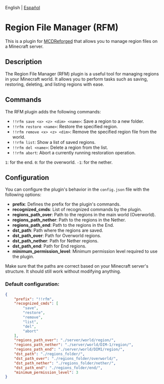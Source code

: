 English | [Español](README-es.md)
# Region File Manager (RFM)

This is a plugin for [MCDReforged](https://github.com/Fallen-Breath/MCDReforged) that allows you to manage region files on a Minecraft server.

## Description

The Region File Manager (RFM) plugin is a useful tool for managing regions in your Minecraft world. It allows you to perform tasks such as saving, restoring, deleting, and listing regions with ease.

## Commands

The RFM plugin adds the following commands:

- `!!rfm save <x> <z> <dim> <name>`: Save a region to a new folder.
- `!!rfm restore <name>`: Restore the specified region.
- `!!rfm remove <x> <z> <dim>`: Remove the specified region file from the world.
- `!!rfm list`: Show a list of saved regions.
- `!!rfm del <name>`: Delete a region from the list.
- `!!rfm abort`: Abort a currently running restoration operation.

`1`: for the end.
`0`: for the overworld.
`-1`: for the nether.

## Configuration

You can configure the plugin's behavior in the `config.json` file with the following options:

- **prefix**: Defines the prefix for the plugin's commands.
- **recognized_cmds**: List of recognized commands by the plugin.
- **regions_path_over**: Path to the regions in the main world (Overworld).
- **regions_path_nether**: Path to the regions in the Nether.
- **regions_path_end**: Path to the regions in the End.
- **dst_path**: Path where the regions are saved.
- **dst_path_over**: Path for Overworld regions.
- **dst_path_nether**: Path for Nether regions.
- **dst_path_end**: Path for End regions.
- **minimum_permission_level**: Minimum permission level required to use the plugin.

Make sure that the paths are correct based on your Minecraft server's structure.
It should still work without modifying anything.

### Default configuration:

```json
{
    "prefix": "!!rfm",
    "recognized_cmds": [
        "save",
        "restore",
        "remove",
        "list",
        "del",
        "abort"
    ],
    "regions_path_over": "./server/world/region/",
    "regions_path_nether": "./server/world/DIM-1/region/",
    "regions_path_end": "./server/world/DIM1/region/",
    "dst_path": "./regions_folder/",
    "dst_path_over": "./regions_folder/overworld/",
    "dst_path_nether": "./regions_folder/nether/",
    "dst_path_end": "./regions_folder/end/",
    "minimum_permission_level": 3
}
